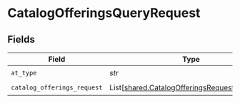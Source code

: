 # CatalogOfferingsQueryRequest


## Fields

| Field                                                                                                        | Type                                                                                                         | Required                                                                                                     | Description                                                                                                  | Example                                                                                                      |
| ------------------------------------------------------------------------------------------------------------ | ------------------------------------------------------------------------------------------------------------ | ------------------------------------------------------------------------------------------------------------ | ------------------------------------------------------------------------------------------------------------ | ------------------------------------------------------------------------------------------------------------ |
| `at_type`                                                                                                    | *str*                                                                                                        | :heavy_check_mark:                                                                                           | N/A                                                                                                          | CatalogOfferingsRequestHospitality                                                                           |
| `catalog_offerings_request`                                                                                  | List[[shared.CatalogOfferingsRequestHospitality](../../models/shared/catalogofferingsrequesthospitality.md)] | :heavy_check_mark:                                                                                           | N/A                                                                                                          |                                                                                                              |